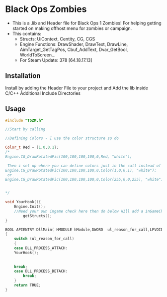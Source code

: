 # Black Ops Zombies 


* This is a .lib and Header file for Black Ops 1 Zombies! For helping getting started on making offhost menu for zombies or campaign. 
* This contains:
  * Structs: UiContext, Centity, CG, CGS
  * Engine Functions: DrawShader, DrawText, DrawLine, AimTarget_GetTagPos, Cbuf_AddText, Dvar_GetBool, WorldToScreen...
  * For Steam Update: 378 [64.18.17.13]

## Installation

Install by adding the Header File to your project and Add the lib inside C/C++ Additional Include Directories 

## Usage

```cpp
#include "T5ZM.h"

//Start by calling 

//Defining Colors - I use the color structure so do

Color_t Red = {1,0,0,1};
/*
Engine.CG_DrawRotatedPic(100,100,100,100,0,Red, "white");

 Then i set up where you can define colors just in the call instead of needing to have a section just for colors
Engine.CG_DrawRotatedPic(100,100,100,100,0,Color(1,0,0,1), "white");
 or 
Engine.CG_DrawRotatedPic(100,100,100,100,0,Color(255,0,0,255), "white");


*/

void YourHook(){
	Engine.Init();
	//Need your own ingame check here then do below WIll add a inGameCheck later
		getStructs();
}

BOOL APIENTRY DllMain( HMODULE hModule,DWORD  ul_reason_for_call,LPVOID lpReserved)
{
    switch (ul_reason_for_call)
    {
    case DLL_PROCESS_ATTACH:
	YourHook();
   	
	 
	break;
    case DLL_PROCESS_DETACH:
        break;
    }
    return TRUE;
}

```
